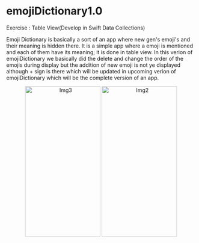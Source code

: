 # emojiDictionary1.0
Exercise : Table View(Develop in Swift Data Collections)

Emoji Dictionary is basically a sort of an app where new gen's emoji's and their meaning is hidden there. It is a simple app where a emoji is mentioned and each of them have its meaning; it is done in table view. In this verion of emojiDictionary we basically did the delete and change the order of the emojis during display but the addition of new emoji is not ye displayed although + sign is there which will be updated in upcoming verion of emojiDictionary which will be the complete version of an app.

<p align="center">
  
  <img width="200" height = "400" alt="Img3" src="https://user-images.githubusercontent.com/90863360/213524518-fafc0c78-3dda-4a3b-8c63-e31fa18b66c2.png">
  
  <img width="200" height = "400" alt="Img2" src="https://user-images.githubusercontent.com/90863360/213524551-04acd19e-a9b3-4e88-b6a9-8c92f38555da.png">

</p>
